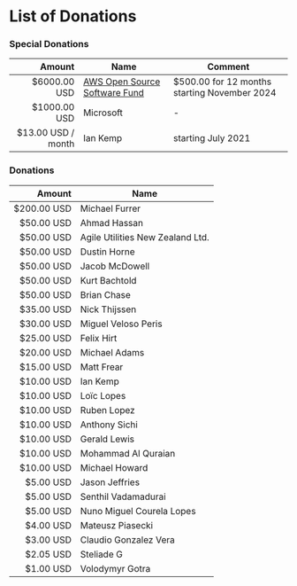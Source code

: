 # List of Donations

### Special Donations

| Amount | Name | Comment
| ---:| --- | ---
| $6000.00 USD | [AWS Open Source Software Fund](https://github.com/aws/dotnet-foss) | $500.00 for 12 months starting November 2024
| $1000.00 USD | Microsoft | -
| $13.00 USD / month | Ian Kemp | starting July 2021 

### Donations

| Amount | Name
| ---:| ---
| $200.00 USD | Michael Furrer
| $50.00 USD | Ahmad Hassan
| $50.00 USD | Agile Utilities New Zealand Ltd.
| $50.00 USD | Dustin Horne
| $50.00 USD | Jacob McDowell
| $50.00 USD | Kurt Bachtold
| $50.00 USD | Brian Chase
| $35.00 USD | Nick Thijssen
| $30.00 USD | Miguel Veloso Peris
| $25.00 USD | Felix Hirt
| $20.00 USD | Michael Adams
| $15.00 USD | Matt Frear
| $10.00 USD | Ian Kemp
| $10.00 USD | Loïc Lopes
| $10.00 USD | Ruben Lopez
| $10.00 USD | Anthony Sichi
| $10.00 USD | Gerald Lewis
| $10.00 USD | Mohammad Al Quraian
| $10.00 USD | Michael Howard
| $5.00 USD | Jason Jeffries
| $5.00 USD | Senthil Vadamadurai
| $5.00 USD | Nuno Miguel Courela Lopes
| $4.00 USD | Mateusz Piasecki
| $3.00 USD | Claudio Gonzalez Vera
| $2.05 USD | Steliade G
| $1.00 USD | Volodymyr Gotra
